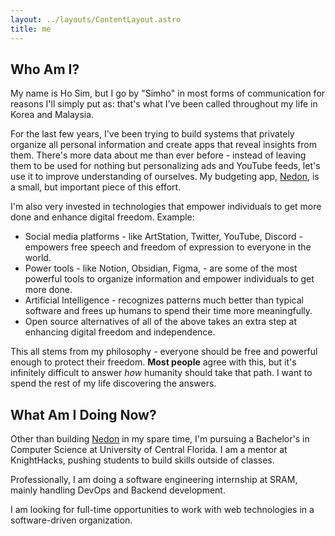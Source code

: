 ```yaml
---
layout: ../layouts/ContentLayout.astro
title: me
---
```


## Who Am I?

My name is Ho Sim, but I go by "Simho" in most forms of communication for reasons I'll simply put as: that's what I've been called throughout my life in Korea and Malaysia.

For the last few years, I've been trying to build systems that privately organize all personal information and create apps that reveal insights from them. There's more data about me than ever before - instead of leaving them to be used for nothing but personalizing ads and YouTube feeds, let's use it to improve understanding of ourselves. My budgeting app, [Nedon](projects/Nedon.md), is a small, but important piece of this effort.

I'm also very invested in technologies that empower individuals to get more done and enhance digital freedom. Example:

- Social media platforms - like ArtStation, Twitter, YouTube, Discord - empowers free speech and freedom of expression to everyone in the world.
- Power tools - like Notion, Obsidian, Figma, - are some of the most powerful tools to organize information and empower individuals to get more done.
- Artificial Intelligence - recognizes patterns much better than typical software and frees up humans to spend their time more meaningfully.
- Open source alternatives of all of the above takes an extra step at enhancing digital freedom and independence.

This all stems from my philosophy - everyone should be free and powerful enough to protect their freedom. **Most people** agree with this, but it's infinitely difficult to answer _how_ humanity should take that path. I want to spend the rest of my life discovering the answers.

## What Am I Doing Now?

Other than building [Nedon](../content/projects/Nedon.md) in my spare time, I'm pursuing a Bachelor's in Computer Science at University of Central Florida. I am a mentor at KnightHacks, pushing students to build skills outside of classes.

Professionally, I am doing a software engineering internship at SRAM, mainly handling DevOps and Backend development.

I am looking for full-time opportunities to work with web technologies in a software-driven organization.
